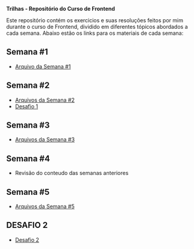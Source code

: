 **Trilhas - Repositório do Curso de Frontend**

Este repositório contém os exercicios e suas resoluções feitos por mim durante o curso de Frontend, dividido em diferentes tópicos abordados a cada semana. Abaixo estão os links para os materiais de cada semana:

## Semana #1
- [Arquivo da Semana #1](semana-1/index.html)

## Semana #2
- [Arquivos da Semana #2](semana-2/README.md)
- [Desafio 1](desafios/desafio1/README.md)

## Semana #3
- [Arquivos da Semana #3](semana-3/README.md)

## Semana #4
- Revisão do conteudo das semanas anteriores
  
## Semana #5
- [Arquivos da Semana #5](semana-5/README.md)

## DESAFIO 2
- [Desafio 2](desafios/desafio2/README.md)

